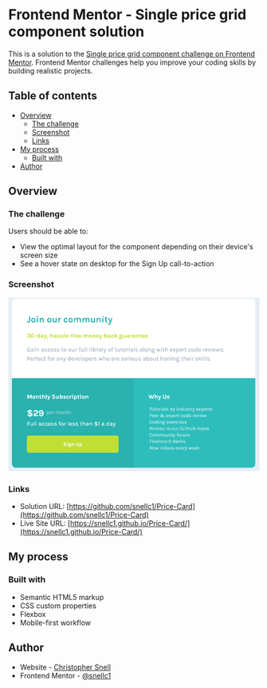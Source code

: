# Frontend Mentor - Single price grid component solution

This is a solution to the [Single price grid component challenge on Frontend Mentor](https://www.frontendmentor.io/challenges/single-price-grid-component-5ce41129d0ff452fec5abbbc). Frontend Mentor challenges help you improve your coding skills by building realistic projects. 

## Table of contents

- [Overview](#overview)
  - [The challenge](#the-challenge)
  - [Screenshot](#screenshot)
  - [Links](#links)
- [My process](#my-process)
  - [Built with](#built-with)
- [Author](#author)


## Overview

### The challenge

Users should be able to:

- View the optimal layout for the component depending on their device's screen size
- See a hover state on desktop for the Sign Up call-to-action

### Screenshot

![](./images/screenshot.png)


### Links

- Solution URL: [https://github.com/snellc1/Price-Card](https://github.com/snellc1/Price-Card)
- Live Site URL: [https://snellc1.github.io/Price-Card/](https://snellc1.github.io/Price-Card/)

## My process

### Built with

- Semantic HTML5 markup
- CSS custom properties
- Flexbox
- Mobile-first workflow




## Author

- Website - [Christopher Snell](https://snellc1.github.io/chrissnell/)
- Frontend Mentor - [@snellc1](https://www.frontendmentor.io/profile/snellc1)
